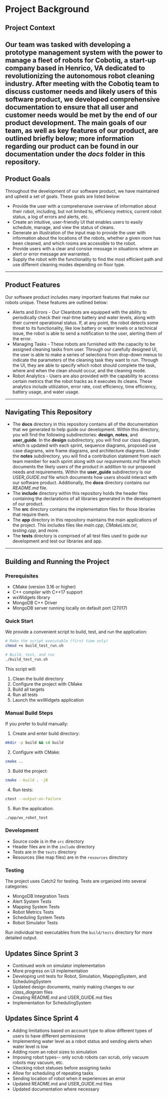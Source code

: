 # Project Background

## Project Context
Our team was tasked with developing a prototype management system with the power to manage a fleet of robots for Cobotiq, a start-up company based in Henrico, VA dedicated to revolutionizing the autonomous robot cleaning industry. After meeting with the Cobotiq team to discuss customer needs and likely users of this software product, we developed comprehensive documentation to ensure that all user and customer needs would be met by the end of our product development. The main goals of our team, as well as key features of our product, are outlined briefly below; more information regarding our product can be found in our documentation under the *docs* folder in this repository.
---

## Product Goals
Throughout the development of our software product, we have maintained and upheld a set of goals. These goals are listed below:
+ Provide the user with a comprehensive overview of information about their robot, including, but not limited to, efficiency metrics, current robot status, a log of errors and alerts, etc.
+ Create an intuitive, user-friendly UI that enables users to easily schedule, manage, and view the status of cleans.
+ Generate an illustration of the input map to provide the user with information about the locations of the robots, whether a given room has been cleaned, and which rooms are accessible to the robot.
+ Provide users with a clear and consise message in situations where an alert or error message are warranted.
+ Supply the robot with the functionality to find the most efficient path and use different cleaning modes depending on floor type.
---

## Product Features
Our software product includes many important features that make our robots unique. These features are outlined below:
+ Alerts and Errors - Our Cleanbots are equipped with the ability to periodically check their real-time battery and water levels, along with their current operational status. If, at any point, the robot detects some threat to its functionality, like low battery or water levels or a technical issue, the robot is able to send a notification to the user, alerting them of the error.
+ Managing Tasks - These robots are furnished with the capacity to be assigned cleaning tasks from user. Through our carefully designed UI, the user is able to make a series of selections from drop-down menus to indicate the parameters of the cleaning task they want to run. Through the UI, they are able to specify which robot should complete the task, where and when the clean should occur, and the cleaning mode.
+ Robot Analytics - Users are also provided with the capability to access certain metrics that the robot tracks as it executes its cleans. These analytics include utilization, error rate, cost efficiency, time efficiency, battery usage, and water usage.
---

## Navigating This Repository
+ The **docs** directory in this repository contains all of the documentation that we generated to help guide our development. Within this directory, you will find the following subdirectories: **design**, **notes**, and **user_guide**. In the **design** subdirectory, you will find our class diagram, which is updated with each sprint, sequence diagrams, proposed use case diagrams, wire frame diagrams, and architecture diagrams. Under the **notes** subdirectory, you will find a contribution statement from each team member for each sprint along with our *requirements.md* file which documents the likely users of the product in addition to our proposed needs and requirements. Within the **user_guide** subdirectory is our *USER_GUIDE.md* file which documents how users should interact with our software product. Additionally, the **docs** directory contains our *README.md* file.
+ The **include** directory within this repository holds the header files containing the declarations of all libraries generated in the development of our product.
+ The **src** directory contains the implementation files for those libraries that require them.
+ The **app** directory in this repository maintains the main applications of the project. This includes files like *main.cpp*, *CMakeLists.txt*, *testing.cpp*, and more.
+ The **tests** directory is comprised of all test files used to guide our development and test our libraries and app.
---

## Building and Running the Project

### Prerequisites
- CMake (version 3.16 or higher)
- C++ compiler with C++17 support
- wxWidgets library
- MongoDB C++ Driver
- MongoDB server running locally on default port (27017)

### Quick Start
We provide a convenient script to build, test, and run the application:

```bash
# Make the script executable (first time only)
chmod +x build_test_run.sh

# Build, test, and run
./build_test_run.sh
```

This script will:
1. Clean the build directory
2. Configure the project with CMake
3. Build all targets
4. Run all tests
5. Launch the wxWidgets application

### Manual Build Steps
If you prefer to build manually:

1. Create and enter build directory:
```bash
mkdir -p build && cd build
```

2. Configure with CMake:
```bash
cmake ..
```

3. Build the project:
```bash
cmake --build . -j8
```

4. Run tests:
```bash
ctest --output-on-failure
```

5. Run the application:
```bash
./app/wx_robot_test
```

### Development
- Source code is in the `src` directory
- Header files are in the `include` directory
- Tests are in the `tests` directory
- Resources (like map files) are in the `resources` directory

### Testing
The project uses Catch2 for testing. Tests are organized into several categories:
- MongoDB Integration Tests
- Alert System Tests
- Mapping System Tests
- Robot Metrics Tests
- Scheduling System Tests
- Robot Simulator Tests

Run individual test executables from the `build/tests` directory for more detailed output.

## Updates Since Sprint 3
+ Continued work on simulator implementation
+ More progress on UI implementation
+ Developing unit tests for Robot, Simulation, MappingSystem, and SchedulingSystem
+ Updated design documents, mainly making changes to our *class_diagram* files
+ Creating README.md and USER_GUIDE.md files
+ Implementation for SchedulingSystem

## Updates Since Sprint 4
+ Adding limitations based on account type to allow different types of users to have different permissions
+ Implementing water level as a robot status and sending alerts when water level is low
+ Adding room an robot sizes to simulation
+ Imposing robot types-- only scrub robots can scrub, only vacuum robots may vacuum, etc.
+ Checking robot statuses before assigning tasks
+ Allow for scheduling of repeating tasks
+ Sending location of robot when it experiences an error
+ Updated README.md and USER_GUIDE.md files
+ Updated documentation where necessary
